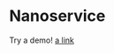 # Nanoservice
Try a demo!
[a link](https://github.com/yshin1209/Nanoservice/blob/master/NanoServiceAPI%20Demo.pdf)

